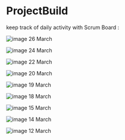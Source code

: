 # ProjectBuild
keep track of daily activity with Scrum Board :

![image](https://user-images.githubusercontent.com/78878627/112649306-521c4d80-8e70-11eb-84dc-0e60464d0be0.png)
26 March

![image](https://user-images.githubusercontent.com/78878627/112358682-9388ed80-8cf6-11eb-8c11-599ae76fb9d2.png)
24 March

![image](https://user-images.githubusercontent.com/78878627/112162162-d2914300-8c11-11eb-974b-32ec75c9760c.png)
22 March

![image](https://user-images.githubusercontent.com/78878627/111877505-b4d19d00-89c9-11eb-804d-4d979d31d4e7.png)
20 March

![image](https://user-images.githubusercontent.com/78878627/111808931-791bd200-88fa-11eb-8829-3892ecac49e4.png)
19 March

![image](https://user-images.githubusercontent.com/78878627/111645510-c4fd4700-8826-11eb-95f8-02ba6d988587.png)
18 March

![image](https://user-images.githubusercontent.com/78878627/111645909-3210dc80-8827-11eb-891f-c7347bcfe42e.png)
15 March

![image](https://user-images.githubusercontent.com/78878627/111645876-29200b00-8827-11eb-8d2d-17e5cc5ff94d.png)
14 March

![image](https://user-images.githubusercontent.com/78878627/111645835-1f96a300-8827-11eb-9e2b-a27a56bb3b36.png)
12 March






